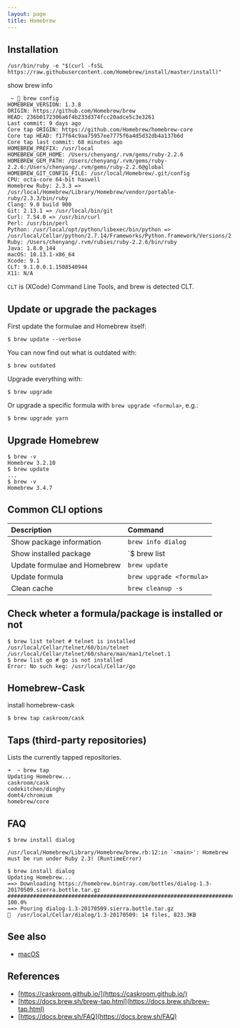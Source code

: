 ```yaml
---
layout: page
title: Homebrew
---
```


## Installation

```
/usr/bin/ruby -e "$(curl -fsSL https://raw.githubusercontent.com/Homebrew/install/master/install)"
```

show brew info

```
 ~  brew config
HOMEBREW_VERSION: 1.3.8
ORIGIN: https://github.com/Homebrew/brew
HEAD: 236b0172306a6f4b233d374fcc20adce5c3e3261
Last commit: 9 days ago
Core tap ORIGIN: https://github.com/Homebrew/homebrew-core
Core tap HEAD: f17f64c9aa75957ee7775f6a4d5d32db4a137b6d
Core tap last commit: 68 minutes ago
HOMEBREW_PREFIX: /usr/local
HOMEBREW_GEM_HOME: /Users/chenyang/.rvm/gems/ruby-2.2.6
HOMEBREW_GEM_PATH: /Users/chenyang/.rvm/gems/ruby-2.2.6:/Users/chenyang/.rvm/gems/ruby-2.2.6@global
HOMEBREW_GIT_CONFIG_FILE: /usr/local/Homebrew/.git/config
CPU: octa-core 64-bit haswell
Homebrew Ruby: 2.3.3 => /usr/local/Homebrew/Library/Homebrew/vendor/portable-ruby/2.3.3/bin/ruby
Clang: 9.0 build 900
Git: 2.13.1 => /usr/local/bin/git
Curl: 7.54.0 => /usr/bin/curl
Perl: /usr/bin/perl
Python: /usr/local/opt/python/libexec/bin/python => /usr/local/Cellar/python/2.7.14/Frameworks/Python.framework/Versions/2.7/Resources/Python.app/Contents/MacOS/Python
Ruby: /Users/chenyang/.rvm/rubies/ruby-2.2.6/bin/ruby
Java: 1.8.0_144
macOS: 10.13.1-x86_64
Xcode: 9.1
CLT: 9.1.0.0.1.1508540944
X11: N/A
```

`CLT` is (XCode) Command Line Tools, and brew is detected CLT.

## Update or upgrade the packages

First update the formulae and Homebrew itself:

```
$ brew update --verbose
```

You can now find out what is outdated with:

```
$ brew outdated
```

Upgrade everything with:

```
$ brew upgrade
```

Or upgrade a specific formula with `brew upgrade <formula>`, e.g.:

```
$ brew upgrade yarn
```

## Upgrade Homebrew

```
$ brew -v
Homebrew 3.2.10
$ brew update
...
$ brew -v
Homebrew 3.4.7
```

## Common CLI options

| Description                  | Command                  |
| :--------------------------- | :----------------------- |
| Show package information     | `brew info dialog`       |
| Show installed package       | `\$ brew list            | less` |
| Update formulae and Homebrew | `brew update`            |
| Update formula               | `brew upgrade <formula>` |
| Clean cache                  | `brew cleanup -s`        |

## Check wheter a formula/package is installed or not

```
$ brew list telnet # telnet is installed
/usr/local/Cellar/telnet/60/bin/telnet
/usr/local/Cellar/telnet/60/share/man/man1/telnet.1
$ brew list go # go is not installed
Error: No such keg: /usr/local/Cellar/go
```

## Homebrew-Cask

install homebrew-cask

```
$ brew tap caskroom/cask
```

## Taps (third-party repositories)

Lists the currently tapped repositories.

```
➜  ~ brew tap
Updating Homebrew...
caskroom/cask
codekitchen/dinghy
domt4/chromium
homebrew/core
```

## FAQ

```
$ brew install dialog
```

```
/usr/local/Homebrew/Library/Homebrew/brew.rb:12:in `<main>': Homebrew must be run under Ruby 2.3! (RuntimeError)
```

```
$ brew install dialog
Updating Homebrew...
==> Downloading https://homebrew.bintray.com/bottles/dialog-1.3-20170509.sierra.bottle.tar.gz
######################################################################## 100.0%
==> Pouring dialog-1.3-20170509.sierra.bottle.tar.gz
🍺  /usr/local/Cellar/dialog/1.3-20170509: 14 files, 823.3KB
```

## See also

- [macOS](/macOS.html)

## References

- [https://caskroom.github.io/](https://caskroom.github.io/)
- [https://docs.brew.sh/brew-tap.html](https://docs.brew.sh/brew-tap.html)
- [https://docs.brew.sh/FAQ](https://docs.brew.sh/FAQ)
